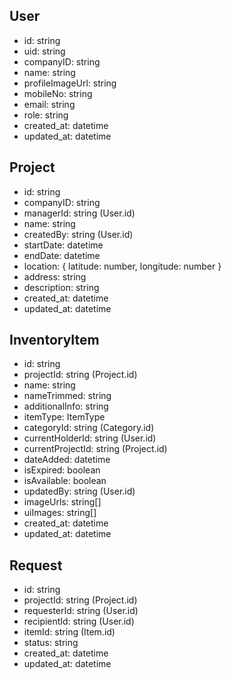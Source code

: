## User
- id: string
- uid: string
- companyID: string
- name: string
- profileImageUrl: string
- mobileNo: string
- email: string
- role: string
- created_at: datetime
- updated_at: datetime

## Project
- id: string
- companyID: string
- managerId: string (User.id)
- name: string
- createdBy: string (User.id)
- startDate: datetime
- endDate: datetime
- location: {
    latitude: number,
    longitude: number
}
- address: string
- description: string
- created_at: datetime
- updated_at: datetime

## InventoryItem
- id: string
- projectId: string (Project.id)
- name: string
- nameTrimmed: string
- additionalInfo: string
- itemType: ItemType
- categoryId: string (Category.id)
- currentHolderId: string (User.id)
- currentProjectId: string (Project.id)
- dateAdded: datetime
- isExpired: boolean
- isAvailable: boolean
- updatedBy: string (User.id)
- imageUrls: string[]
- uiImages: string[]
- created_at: datetime
- updated_at: datetime

## Request 
- id: string
- projectId: string (Project.id)
- requesterId: string (User.id)
- recipientId: string (User.id)
- itemId: string (Item.id)
- status: string
- created_at: datetime
- updated_at: datetime

